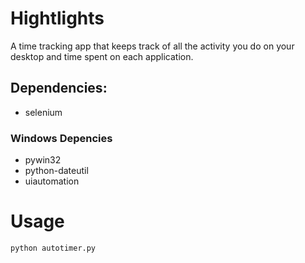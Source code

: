 # Hightlights
A time tracking app that keeps track of all the activity you do on your desktop and time spent on each application.

## Dependencies:

- selenium

### Windows Depencies

- pywin32
- python-dateutil
- uiautomation 

# Usage
```
python autotimer.py

```



